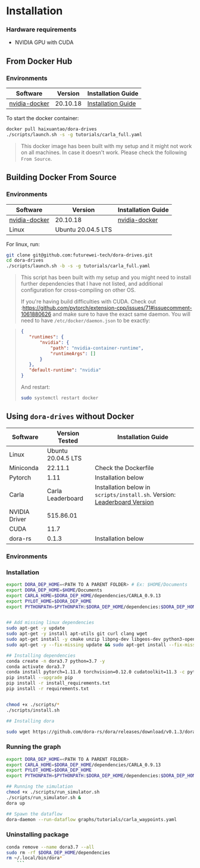 # Installation

### Hardware requirements

- NVIDIA GPU with CUDA


## From Docker Hub
### Environments

|Software|Version|Installation Guide|
|--------|-------|------------------|
|[nvidia-docker](https://docs.nvidia.com/datacenter/cloud-native/container-toolkit/install-guide.html)|20.10.18|[Installation Guide](https://docs.nvidia.com/datacenter/cloud-native/container-toolkit/install-guide.html)|

To start the docker container:
```bash
docker pull haixuantao/dora-drives
./scripts/launch.sh -s -g tutorials/carla_full.yaml
```

> This docker image has been built with my setup and it might not work on all machines. In case it doesn't work. Please check the following `From Source`.

## Building Docker From Source

### Environments

|Software|Version|Installation Guide|
|--------|-------|------------------|
|[nvidia-docker](https://docs.nvidia.com/datacenter/cloud-native/container-toolkit/install-guide.html)|20.10.18|[nvidia-docker](https://docs.nvidia.com/datacenter/cloud-native/container-toolkit/install-guide.html)|
|Linux|Ubuntu 20.04.5 LTS||

For linux, run:
```bash
git clone git@github.com:futurewei-tech/dora-drives.git
cd dora-drives
./scripts/launch.sh -b -s -g tutorials/carla_full.yaml
```

> This script has been built with my setup and you might need to install further dependencies that I have not listed, and additional configuration for cross-compiling on other OS.
> 
> If you're having build difficulties with CUDA. Check out :https://github.com/pytorch/extension-cpp/issues/71#issuecomment-1061880626 and make sure to have the exact same daemon.
You will need to have `/etc/docker/daemon.json` to be exactly:

>```json
>{
>    "runtimes": {
>        "nvidia": {
>            "path": "nvidia-container-runtime",
>            "runtimeArgs": []
>        }
>    },
>    "default-runtime": "nvidia"
>}
>```
>
>And restart:
>
>```bash
>sudo systemctl restart docker
>```

## Using `dora-drives` without Docker

|Software|Version Tested|Installation Guide|
|--------|-------|------------------|
|Linux|Ubuntu 20.04.5 LTS||
|Miniconda|22.11.1|Check the Dockerfile|
|Pytorch|1.11|Installation below|
|Carla|Carla Leaderboard|Installation below in `scripts/install.sh`. Version: [Leaderboard Version](https://carla-releases.s3.eu-west-3.amazonaws.com/Linux/Leaderboard/CARLA_Leaderboard_20.tar.gz)|
|NVIDIA Driver|515.86.01||
|CUDA|11.7||
|dora-rs|0.1.3|Installation below|


### Environments

### Installation

```bash
export DORA_DEP_HOME=<PATH TO A PARENT FOLDER> # Ex: $HOME/Documents
export DORA_DEP_HOME=$HOME/Documents
export CARLA_HOME=$DORA_DEP_HOME/dependencies/CARLA_0.9.13
export PYLOT_HOME=$DORA_DEP_HOME
export PYTHONPATH=$PYTHONPATH:$DORA_DEP_HOME/dependencies:$DORA_DEP_HOME/dependencies/CARLA_0.9.13/PythonAPI/carla:$DORA_DEP_HOME/dependencies/Carsmos/simulate_py37


## Add missing linux dependencies
sudo apt-get -y update 
sudo apt-get -y install apt-utils git curl clang wget
sudo apt-get install -y cmake unzip libpng-dev libgeos-dev python3-opencv
sudo apt-get -y --fix-missing update && sudo apt-get install --fix-missing -y libcudnn8 ssh libqt5core5a libeigen3-dev cmake qtbase5-dev libpng16-16 libtiff5 python3-tk libgeos-dev vim build-essential libopenblas-dev libssl-dev 

## Installing dependencies
conda create -n dora3.7 python=3.7 -y
conda activate dora3.7
conda install pytorch=1.11.0 torchvision=0.12.0 cudatoolkit=11.3 -c pytorch -y
pip install --upgrade pip
pip install -r install_requirements.txt
pip install -r requirements.txt


chmod +x ./scripts/*
./scripts/install.sh

## Installing dora

sudo wget https://github.com/dora-rs/dora/releases/download/v0.1.3/dora-v0.1.3-x86_64-Linux.zip && sudo unzip dora-v0.1.3-x86_64-Linux.zip -d ~/.local/bin && sudo mv ~/.local/bin/iceoryx/iox-roudi ~/.local/bin
``` 

### Running the graph
```bash
export DORA_DEP_HOME=<PATH TO A PARENT FOLDER>
export CARLA_HOME=$DORA_DEP_HOME/dependencies/CARLA_0.9.13
export PYLOT_HOME=$DORA_DEP_HOME
export PYTHONPATH=$PYTHONPATH:$DORA_DEP_HOME/dependencies:$DORA_DEP_HOME/dependencies/CARLA_0.9.13/PythonAPI/carla:$DORA_DEP_HOME/dependencies/leaderboard:$DORA_DEP_HOME/dependencies/scenario_runner

## Running the simulation
chmod +x ./scripts/run_simulator.sh
./scripts/run_simulator.sh &
dora up

## Spawn the dataflow
dora-daemon --run-dataflow graphs/tutorials/carla_waypoints.yaml
```


### Uninstalling package

```bash
conda remove --name dora3.7 --all
sudo rm -rf $DORA_DEP_HOME/dependencies
rm ~/.local/bin/dora*
    ```